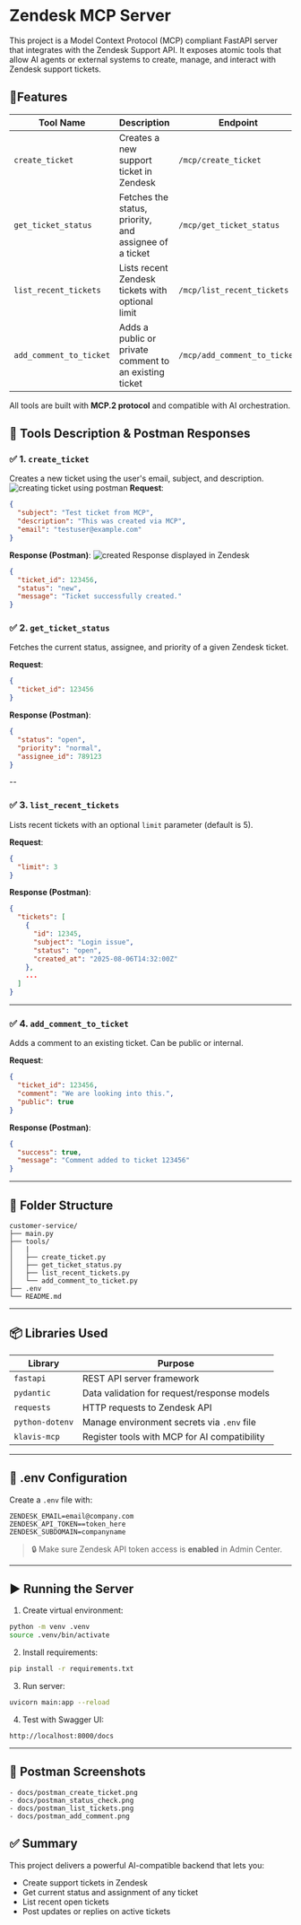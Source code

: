 

# Zendesk MCP Server

This project is a Model Context Protocol (MCP) compliant FastAPI server that integrates with the Zendesk Support API. It exposes atomic tools that allow AI agents or external systems to create, manage, and interact with Zendesk support tickets.



## 🚀Features

| Tool Name               | Description                                            | Endpoint                     |
| ----------------------- | ------------------------------------------------------ | ---------------------------- |
| `create_ticket`         | Creates a new support ticket in Zendesk                | `/mcp/create_ticket`         |
| `get_ticket_status`     | Fetches the status, priority, and assignee of a ticket | `/mcp/get_ticket_status`     |
| `list_recent_tickets`   | Lists recent Zendesk tickets with optional limit       | `/mcp/list_recent_tickets`   |
| `add_comment_to_ticket` | Adds a public or private comment to an existing ticket | `/mcp/add_comment_to_ticket` |

All tools are built with **MCP.2 protocol** and compatible with AI orchestration.



## 🧰 Tools Description & Postman Responses

### ✅ 1. `create_ticket`

Creates a new ticket using the user's email, subject, and description.
![creating ticket using postman](docs/creating_ticket.png)
**Request**:

```json
{
  "subject": "Test ticket from MCP",
  "description": "This was created via MCP",
  "email": "testuser@example.com"
}
```

**Response (Postman)**:
![created Response displayed in Zendesk](docs/response_from_zendesk_after_creating_ticket.png)
```json
{
  "ticket_id": 123456,
  "status": "new",
  "message": "Ticket successfully created."
}
```

### ✅ 2. `get_ticket_status`

Fetches the current status, assignee, and priority of a given Zendesk ticket.

**Request**:

```json
{
  "ticket_id": 123456
}
```

**Response (Postman)**:

```json
{
  "status": "open",
  "priority": "normal",
  "assignee_id": 789123
}
```

--

### ✅ 3. `list_recent_tickets`

Lists recent tickets with an optional `limit` parameter (default is 5).

**Request**:

```json
{
  "limit": 3
}
```

**Response (Postman)**:

```json
{
  "tickets": [
    {
      "id": 12345,
      "subject": "Login issue",
      "status": "open",
      "created_at": "2025-08-06T14:32:00Z"
    },
    ...
  ]
}
```

---

### ✅ 4. `add_comment_to_ticket`

Adds a comment to an existing ticket. Can be public or internal.

**Request**:

```json
{
  "ticket_id": 123456,
  "comment": "We are looking into this.",
  "public": true
}
```

**Response (Postman)**:

```json
{
  "success": true,
  "message": "Comment added to ticket 123456"
}
```

---

## 🧱 Folder Structure

```
customer-service/
├── main.py
├── tools/
│   |
│   ├── create_ticket.py
│   ├── get_ticket_status.py
│   ├── list_recent_tickets.py
│   └── add_comment_to_ticket.py
├── .env
└── README.md
```

---

## 📦 Libraries Used

| Library         | Purpose                                      |
| --------------- | -------------------------------------------- |
| `fastapi`       | REST API server framework                    |
| `pydantic`      | Data validation for request/response models  |
| `requests`      | HTTP requests to Zendesk API                 |
| `python-dotenv` | Manage environment secrets via `.env` file   |
| `klavis-mcp`    | Register tools with MCP for AI compatibility |

---

## 🔐 .env Configuration

Create a `.env` file with:

```env
ZENDESK_EMAIL=email@company.com
ZENDESK_API_TOKEN==token_here
ZENDESK_SUBDOMAIN=companyname
```

> 🔒 Make sure Zendesk API token access is **enabled** in Admin Center.

---

## ▶️ Running the Server

1. Create virtual environment:

```bash
python -m venv .venv
source .venv/bin/activate
```

2. Install requirements:

```bash
pip install -r requirements.txt
```

3. Run server:

```bash
uvicorn main:app --reload
```

4. Test with Swagger UI:

```
http://localhost:8000/docs
```

---

## 📸 Postman Screenshots

```
- docs/postman_create_ticket.png
- docs/postman_status_check.png
- docs/postman_list_tickets.png
- docs/postman_add_comment.png
```


## ✅ Summary

This project delivers a powerful AI-compatible backend that lets you:

* Create support tickets in Zendesk
* Get current status and assignment of any ticket
* List recent open tickets
* Post updates or replies on active tickets
